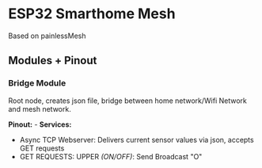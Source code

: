 # ESP32 Smarthome Mesh
Based on painlessMesh

## Modules + Pinout
### Bridge Module
Root node, creates json file, bridge between home network/Wifi Network and mesh network.

**Pinout:** -
**Services:**
* Async TCP Webserver: Delivers current sensor values via json, accepts GET requests
* GET REQUESTS: UPPER *(ON/OFF)*: Send Broadcast "O"
